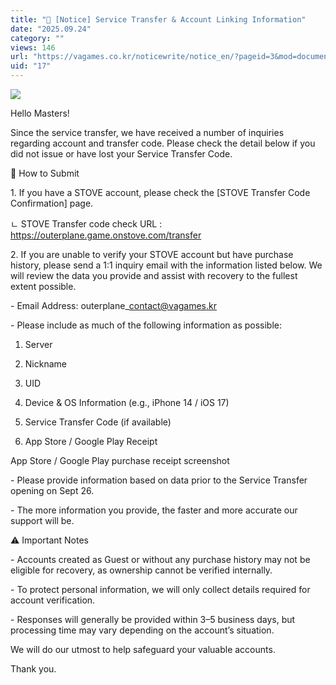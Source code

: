 ```yaml
---
title: "📢 [Notice] Service Transfer & Account Linking Information"
date: "2025.09.24"
category: ""
views: 146
url: "https://vagames.co.kr/noticewrite/notice_en/?pageid=3&mod=document&uid=17"
uid: "17"
---
```


![](/images/news/live/en/17-a83495eb.webp)  
  
  
  
Hello Masters!  
  
  
  
Since the service transfer, we have received a number of inquiries regarding account and transfer code. Please check the detail below if you did not issue or have lost your Service Transfer Code.  
  
  
  
📩 How to Submit  
  
  
  
1\. If you have a STOVE account, please check the \[STOVE Transfer Code Confirmation\] page.  
  
ㄴ STOVE Transfer code check URL : https://outerplane.game.onstove.com/transfer  
  
  
  
2\. If you are unable to verify your STOVE account but have purchase history, please send a 1:1 inquiry email with the information listed below. We will review the data you provide and assist with recovery to the fullest extent possible.  
  
  
  
\- Email Address: outerplane\_contact@vagames.kr  
  
\- Please include as much of the following information as possible:  
  
1) Server  
  
2) Nickname  
  
3) UID  
  
4) Device & OS Information (e.g., iPhone 14 / iOS 17)  
  
5) Service Transfer Code (if available)  
  
6) App Store / Google Play Receipt  
  
  
  
App Store / Google Play purchase receipt screenshot  
  
  
  
\- Please provide information based on data prior to the Service Transfer opening on Sept 26.  
  
\- The more information you provide, the faster and more accurate our support will be.  
  
  
  
⚠️ Important Notes  
  
\- Accounts created as Guest or without any purchase history may not be eligible for recovery, as ownership cannot be verified internally.  
  
\- To protect personal information, we will only collect details required for account verification.  
  
\- Responses will generally be provided within 3–5 business days, but processing time may vary depending on the account’s situation.  
  
  
  
We will do our utmost to help safeguard your valuable accounts.  
  
Thank you.  
  
  
  
![]()